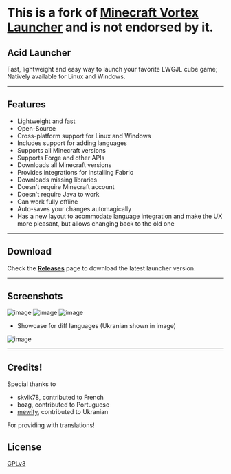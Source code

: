 # This is a fork of [Minecraft Vortex Launcher](https://github.com/Kron4ek/minecraft-vortex-launcher) and is not endorsed by it. 
## Acid Launcher

Fast, lightweight and easy way to launch your favorite LWGJL cube game; Natively available for Linux and Windows.

---

## Features

* Lightweight and fast
* Open-Source
* Cross-platform support for Linux and Windows
* Includes support for adding languages
* Supports all Minecraft versions
* Supports Forge and other APIs
* Downloads all Minecraft versions
* Provides integrations for installing Fabric
* Downloads missing libraries
* Doesn't require Minecraft account
* Doesn't require Java to work
* Can work fully offline
* Auto-saves your changes automagically
* Has a new layout to acommodate language integration and make the UX more pleasant, but allows changing back to the old one
  
---

## Download

Check the [**Releases**](https://github.com/stuxvii/acid-launcher/releases) page to download the latest launcher version.


---

## Screenshots

![image](https://github.com/user-attachments/assets/3b797e01-1d24-417c-9392-b51e55848af8)
![image](https://github.com/user-attachments/assets/8bb3356d-581f-4c70-a4fe-5f2bf30455bb)
![image](https://github.com/user-attachments/assets/1fc6ab9e-7caa-4f7f-8632-21107630801d)
- Showcase for diff languages (Ukranian shown in image)

![image](https://github.com/user-attachments/assets/1f148afc-d8c9-4190-9d5a-8080ef1cef25)

---
## Credits!
Special thanks to
- skvlk78, contributed to French
- bozg, contributed to Portuguese
- [mewity](https://github.com/daodov), contributed to Ukranian

For providing with translations!
## License

[GPLv3](https://github.com/stuxvii/acid-launcher/blob/master/LICENSE.txt)
